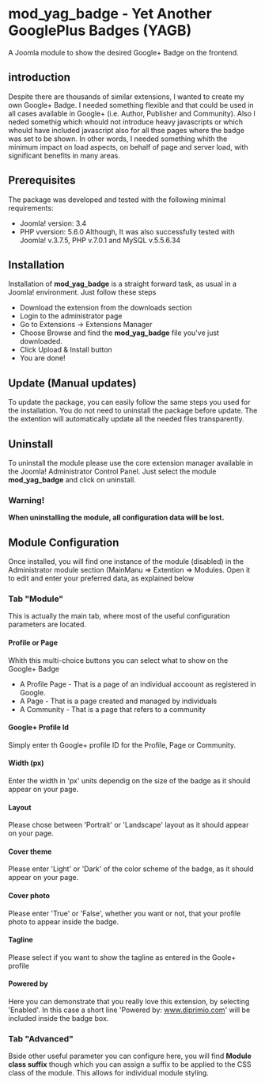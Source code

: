 # mod_yag_badge - Yet Another GooglePlus Badges (YAGB)
A Joomla module to show the desired Google+ Badge on the frontend.
## introduction
Despite there are thousands of similar extensions, I wanted to create my own Google+ Badge.
I needed something flexible and that could be used in all cases available in Google+ (i.e. Author, Publisher and Community). Also I neded somethig which whould not introduce heavy javascripts or which whould have included javascript also for all thse pages where the badge was set to be shown.
In other words, I needed something whith the minimum impact on load aspects, on behalf of page and server load, with significant benefits in many areas.
## Prerequisites
The package was developed and tested with the following minimal requirements:
* Joomla! version: 3.4
* PHP vversion: 5.6.0
Although, It was also successfully tested with Joomla! v.3.7.5, PHP v.7.0.1 and MySQL v.5.5.6.34
## Installation
Installation of **mod_yag_badge** is a straight forward task, as usual in a Joomla! environment. Just follow these steps
* Download the extension from the downloads section
* Login to the administrator page
* Go to Extensions -> Extensions Manager
* Choose Browse and find the **mod_yag_badge** file you've just downloaded.
* Click Upload & Install button
* You are done!
## Update (Manual updates)
To update the package, you can easily follow the same steps you used for the installation. 
You do not need to uninstall the package before update. The the extention will automatically update all the needed files transparently.
## Uninstall
To uninstall the module  please use the core extension manager available in the Joomla! Administrator Control Panel.
Just select the module **mod_yag_badge** and click on uninstall.
### Warning!
   **When uninstalling the module, all configuration data will be lost.**
## Module Configuration
Once installed, you will find one instance of the module (disabled) in the Administrator module section (MainManu => Extention => Modules.
Open it to edit and enter your preferred data, as explained below
### Tab "Module"
This is actually the main tab, where most of the useful configuration parameters are located.
#### Profile or Page
Whith this multi-choice buttons you can select what to show on the Google+ Badge
* A Profile Page - That is a page of an individual accoount as registered in Google.
* A Page - That is a page created and managed by individuals
* A Community - That is a page that refers to a community
#### Google+ Profile Id
Simply enter th Google+ profile ID for the Profile, Page or Community.
#### Width (px)
Enter the width in 'px' units dependig on the size of the badge as it should appear on your page.
#### Layout
Please chose between 'Portrait' or 'Landscape' layout as it should appear on your page.
#### Cover theme
Please enter 'Light' or 'Dark' of the color scheme of the badge, as it should appear on your page.
#### Cover photo
Please enter 'True' or 'False', whether you want or not, that your profile photo to appear inside the badge.
#### Tagline
Please select if you want to show the tagline as entered in the Goole+ profile
#### Powered by
Here you can demonstrate that you really love this extension, by selecting 'Enabled'. 
In this case a short line 'Powered by: www.diprimio.com' will be included inside the badge box.
### Tab "Advanced"
Bside other useful parameter you can configure here, you will find **Module class suffix** though which you can assign a suffix to be applied to the CSS class of the module. This allows for individual module styling.
